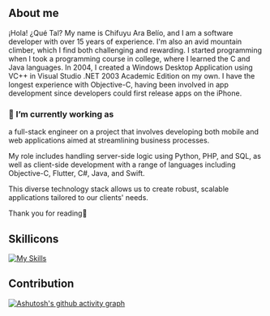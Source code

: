 ## About me
¡Hola! ¿Qué Tal? My name is Chifuyu Ara Belío, and I am a software developer with over 15 years of experience. I'm also an avid mountain climber, which I find both challenging and rewarding. I started programming when I took a programming course in college, where I learned the C and Java languages. In 2004, I created a Windows Desktop Application using VC++ in Visual Studio .NET 2003 Academic Edition on my own. I have the longest experience with Objective-C, having been involved in app development since developers could first release apps on the iPhone.

### 🔭 I’m currently working as
a full-stack engineer on a project that involves developing both mobile and web applications aimed at streamlining business processes.

My role includes handling server-side logic using Python, PHP, and SQL, as well as client-side development with a range of languages including Objective-C, Flutter, C#, Java, and Swift.

This diverse technology stack allows us to create robust, scalable applications tailored to our clients' needs.

Thank you for reading🌷

## Skillicons

[![My Skills](https://skillicons.dev/icons?i=anaconda,androidstudio,apple,atom,bash,cs,cpp,dart,docker,dotnet,eclipse,elasticsearch,flask,flutter,git,github,java,js,linux,md,mysql,nginx,php,phpstorm,postgres,pycharm,py,redis,sqlite,sublime,swift,vim,visualstudio,vscode&theme=dark)](https://skillicons.dev)

## Contribution

[![Ashutosh's github activity graph](https://github-readme-activity-graph.vercel.app/graph?username=ChifuyuArabelio&bg_color=f4a4c0&color=e63b7a&line=e63b7a&point=2c1376&area=true)](https://github.com/ashutosh00710/github-readme-activity-graph)

<!--
**ChifuyuArabelio/ChifuyuArabelio** is a ✨ _special_ ✨ repository because its `README.md` (this file) appears on your GitHub profile.

Here are some ideas to get you started:

- 🔭 I’m currently working on ...
- 🌱 I’m currently learning ...
- 👯 I’m looking to collaborate on ...
- 🤔 I’m looking for help with ...
- 💬 Ask me about ...
- 📫 How to reach me: ...
- 😄 Pronouns: ...
- ⚡ Fun fact: ...
-->
